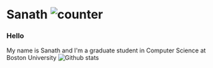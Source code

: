 # Sanath ![counter](https://eng64hrnquaxti9.m.pipedream.net)

### Hello
My name is Sanath and I'm a graduate student in Computer Science at Boston University
![Github stats](https://github-readme-stats.vercel.app/api?username=sanath9712&show_icons=true&theme=gruvbox&count_private=true)
